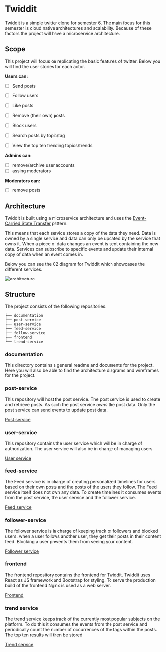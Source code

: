 # Twiddit

Twiddit is a simple twitter clone for semester 6.
The main focus for this semester is cloud native architectures and scalability.
Because of these factors the project will have a microservice architecture.

## Scope

This project will focus on replicating the basic features of twitter.
Below you will find the user stories for each actor.

**Users can:**
- [ ] Send posts
- [ ] Follow users
- [ ] Like posts
- [ ] Remove  (their own) posts
- [ ] Block users
- [ ]  Search posts by topic/tag
- [ ]  View the top ten trending topics/trends


**Admins can:**
- [ ] remove/archive user accounts
- [ ] assing moderators

**Moderators can:**
- [ ] remove posts


## Architecture
Twiddit is built using a microservice architecture and uses the [Event-Carried State Transfer](https://martinfowler.com/articles/201701-event-driven.html) pattern. 

This means that each service stores a copy of the data they need. Data is owned by a single service and data can only be updated by the service that owns it. When a piece of data changes an event is sent containing the new data.
Services can subscribe to specific events and update their internal copy of data when an event comes in.

Below you can see the C2 diagram for Twiddit which showcases the different services.

![architecture](https://github.com/s6-twitter-clone/documentation/blob/master/images/diagrams/architecture.png)

## Structure
The project consists of the following repositories.
```
├── documentation
├── post-service           
├── user-service            
├── feed-service			
├── follow-service			
├── frontend					
└── trend-service
```

### documentation
This directory contains a general readme and documents for the project.
Here you will also be able to find the architecture diagrams and wireframes for the project.

### post-service
This repository will host the post service.
The post service is used to create and retrieve posts. As such the post service *owns* the post data. Only the post service can send events to update post data.

[Post service](https://github.com/s6-twitter-clone/post-service/)

### user-service
This repository contains the user service which will be in charge of authorization.
The user service will also be in charge of managing users

[User service](https://github.com/s6-twitter-clone/user-service/)

### feed-service
The Feed service is in charge of creating personalized timelines for users based on their own posts and the posts of the users they follow. The Feed service itself does not own any data. To create timelines it consumes events from the post service, the user service and the follower service. 

[Feed service](https://github.com/s6-twitter-clone/feed-service/)

### follower-service
The follower service is in charge of keeping track of followers and blocked users.
when a user follows another user, they get their posts in their content feed.
Blocking a user prevents them from seeing your content.

[Follower service](https://github.com/s6-twitter-clone/follower-service/)

### frontend
The frontend repository contains the frontend for Twiddit.
Twiddit uses React as JS framework and Bootstrap for styling. 
To serve the production build of the frontend Nginx is used as a web server.

[Frontend](https://github.com/s6-twitter-clone/frontend/)

### trend service
The trend service keeps track of the currently most popular subjects on the platform.
To do this it consumes the events from the post service and periodically count the number of occurrences of the tags within the posts. The top ten results will then be stored

[Trend service](https://github.com/s6-twitter-clone/trend-service/)